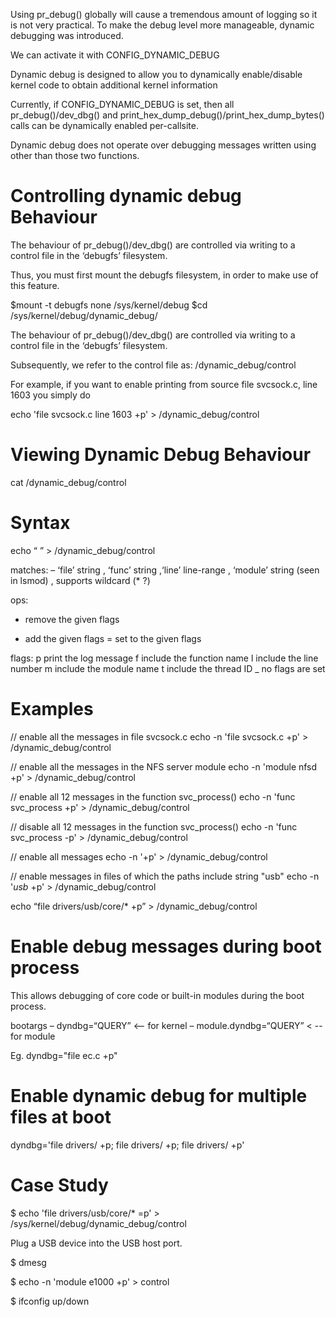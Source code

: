 Using pr_debug() globally will cause a tremendous amount of logging so it is not very practical. To make the debug level more manageable, dynamic debugging was introduced.

We can activate it with CONFIG_DYNAMIC_DEBUG

Dynamic debug is designed to allow you to dynamically enable/disable kernel code to obtain additional kernel information

Currently, if CONFIG_DYNAMIC_DEBUG is set, then all pr_debug()/dev_dbg() and print_hex_dump_debug()/print_hex_dump_bytes() calls can be dynamically enabled per-callsite.

Dynamic debug does not operate over debugging messages written using other than those two functions.

Controlling dynamic debug Behaviour
===================================

The behaviour of pr_debug()/dev_dbg() are controlled via writing to a control file in the ‘debugfs’ filesystem. 

Thus, you must first mount the debugfs filesystem, in order to make use of this feature.

$mount -t debugfs none /sys/kernel/debug
$cd /sys/kernel/debug/dynamic_debug/

The behaviour of pr_debug()/dev_dbg() are controlled via writing to a control file in the ‘debugfs’ filesystem. 

Subsequently, we refer to the control file as: <debugfs>/dynamic_debug/control

For example, if you want to enable printing from source file svcsock.c, line 1603 you simply do

echo 'file svcsock.c line 1603 +p' > <debugfs>/dynamic_debug/control

Viewing Dynamic Debug Behaviour
===============================

cat <debugfs>/dynamic_debug/control

Syntax
==========

 echo “<matches> <ops><flags>” > <debugfs>/dynamic_debug/control


matches:  – ‘file’ string , ‘func’ string ,‘line’ line-range , ‘module’ string (seen in lsmod) , supports wildcard (* ?)

ops: 
- remove the given flags
+ add the given flags
= set to the given flags

flags:
p print the log message
f include the function name
l include the line number
m include the module name
t include the thread ID
_ no flags are set

Examples
============

// enable all the messages in file svcsock.c
echo -n 'file svcsock.c +p' >  <debugfs>/dynamic_debug/control

// enable all the messages in the NFS server module
echo -n 'module nfsd +p' >   <debugfs>/dynamic_debug/control

// enable all 12 messages in the function svc_process()
echo -n 'func svc_process +p' > <debugfs>/dynamic_debug/control

// disable all 12 messages in the function svc_process()
echo -n 'func svc_process -p' > <debugfs>/dynamic_debug/control

// enable all messages
echo -n '+p' > <debugfs>/dynamic_debug/control

// enable messages in files of which the paths include string "usb"
echo -n '*usb* +p' > <debugfs>/dynamic_debug/control

echo “file drivers/usb/core/* +p” > <debugfs>/dynamic_debug/control

Enable debug messages during boot process
===========================================

This allows debugging of core code or built-in modules during the boot process.

bootargs
– dyndbg=“QUERY” <-- for kernel
– module.dyndbg=“QUERY” < -- for module

Eg. dyndbg="file ec.c +p"

Enable dynamic debug for multiple files at boot
=================================================

dyndbg='file drivers/<filename1> +p; file drivers/<filename2> +p; file drivers/<filename3> +p'

Case Study
===============

$ echo 'file drivers/usb/core/* =p' > /sys/kernel/debug/dynamic_debug/control

Plug a USB device into the USB host port.

$ dmesg


$ echo -n 'module e1000 +p' > control

$ ifconfig <interface> up/down




